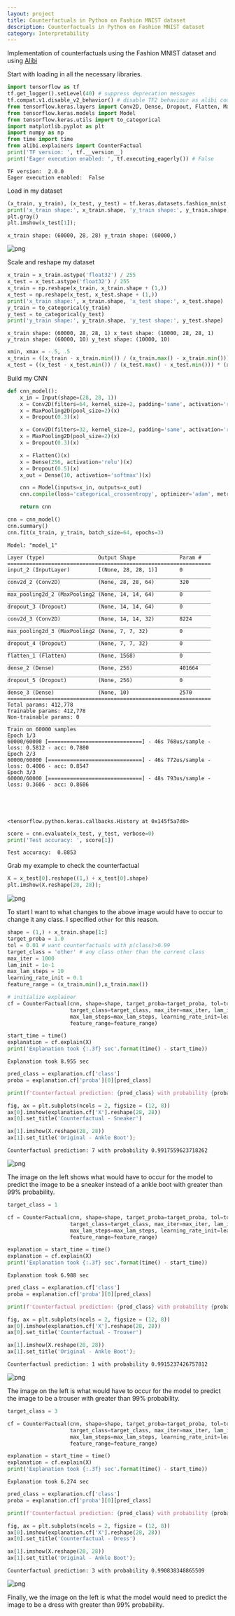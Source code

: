 ```yaml
---
layout: project
title: Counterfactuals in Python on Fashion MNIST dataset 
description: Counterfactuals in Python on Fashion MNIST dataset 
category: Interpretability
---
```


Implementation of counterfactuals using the Fashion MNIST dataset and using [Alibi](https://github.com/SeldonIO/alibi) 

Start with loading in all the necessary libraries. 


```python
import tensorflow as tf
tf.get_logger().setLevel(40) # suppress deprecation messages
tf.compat.v1.disable_v2_behavior() # disable TF2 behaviour as alibi code still relies on TF1 constructs
from tensorflow.keras.layers import Conv2D, Dense, Dropout, Flatten, MaxPooling2D, Input
from tensorflow.keras.models import Model
from tensorflow.keras.utils import to_categorical
import matplotlib.pyplot as plt
import numpy as np
from time import time
from alibi.explainers import CounterFactual
print('TF version: ', tf.__version__)
print('Eager execution enabled: ', tf.executing_eagerly()) # False
```

    TF version:  2.0.0
    Eager execution enabled:  False


Load in my dataset 


```python
(x_train, y_train), (x_test, y_test) = tf.keras.datasets.fashion_mnist.load_data()
print('x_train shape:', x_train.shape, 'y_train shape:', y_train.shape)
plt.gray()
plt.imshow(x_test[1]);
```

    x_train shape: (60000, 28, 28) y_train shape: (60000,)



![png](https://raw.githubusercontent.com/sik-flow/sik-flow.github.io/master/_projects/images/Fashion_MNIST_Counterfactual_files/Fashion_MNIST_Counterfactual_3_1.png)


Scale and reshape my dataset 


```python
x_train = x_train.astype('float32') / 255
x_test = x_test.astype('float32') / 255
x_train = np.reshape(x_train, x_train.shape + (1,))
x_test = np.reshape(x_test, x_test.shape + (1,))
print('x_train shape:', x_train.shape, 'x_test shape:', x_test.shape)
y_train = to_categorical(y_train)
y_test = to_categorical(y_test)
print('y_train shape:', y_train.shape, 'y_test shape:', y_test.shape)
```

    x_train shape: (60000, 28, 28, 1) x_test shape: (10000, 28, 28, 1)
    y_train shape: (60000, 10) y_test shape: (10000, 10)



```python
xmin, xmax = -.5, .5
x_train = ((x_train - x_train.min()) / (x_train.max() - x_train.min())) * (xmax - xmin) + xmin
x_test = ((x_test - x_test.min()) / (x_test.max() - x_test.min())) * (xmax - xmin) + xmin
```

Build my CNN 


```python
def cnn_model():
    x_in = Input(shape=(28, 28, 1))
    x = Conv2D(filters=64, kernel_size=2, padding='same', activation='relu')(x_in)
    x = MaxPooling2D(pool_size=2)(x)
    x = Dropout(0.3)(x)

    x = Conv2D(filters=32, kernel_size=2, padding='same', activation='relu')(x)
    x = MaxPooling2D(pool_size=2)(x)
    x = Dropout(0.3)(x)

    x = Flatten()(x)
    x = Dense(256, activation='relu')(x)
    x = Dropout(0.5)(x)
    x_out = Dense(10, activation='softmax')(x)

    cnn = Model(inputs=x_in, outputs=x_out)
    cnn.compile(loss='categorical_crossentropy', optimizer='adam', metrics=['accuracy'])

    return cnn
```


```python
cnn = cnn_model()
cnn.summary()
cnn.fit(x_train, y_train, batch_size=64, epochs=3)
```

    Model: "model_1"
    _________________________________________________________________
    Layer (type)                 Output Shape              Param #   
    =================================================================
    input_2 (InputLayer)         [(None, 28, 28, 1)]       0         
    _________________________________________________________________
    conv2d_2 (Conv2D)            (None, 28, 28, 64)        320       
    _________________________________________________________________
    max_pooling2d_2 (MaxPooling2 (None, 14, 14, 64)        0         
    _________________________________________________________________
    dropout_3 (Dropout)          (None, 14, 14, 64)        0         
    _________________________________________________________________
    conv2d_3 (Conv2D)            (None, 14, 14, 32)        8224      
    _________________________________________________________________
    max_pooling2d_3 (MaxPooling2 (None, 7, 7, 32)          0         
    _________________________________________________________________
    dropout_4 (Dropout)          (None, 7, 7, 32)          0         
    _________________________________________________________________
    flatten_1 (Flatten)          (None, 1568)              0         
    _________________________________________________________________
    dense_2 (Dense)              (None, 256)               401664    
    _________________________________________________________________
    dropout_5 (Dropout)          (None, 256)               0         
    _________________________________________________________________
    dense_3 (Dense)              (None, 10)                2570      
    =================================================================
    Total params: 412,778
    Trainable params: 412,778
    Non-trainable params: 0
    _________________________________________________________________
    Train on 60000 samples
    Epoch 1/3
    60000/60000 [==============================] - 46s 768us/sample - loss: 0.5812 - acc: 0.7880
    Epoch 2/3
    60000/60000 [==============================] - 46s 772us/sample - loss: 0.4006 - acc: 0.8547
    Epoch 3/3
    60000/60000 [==============================] - 48s 793us/sample - loss: 0.3606 - acc: 0.8686





    <tensorflow.python.keras.callbacks.History at 0x145f5a7d0>




```python
score = cnn.evaluate(x_test, y_test, verbose=0)
print('Test accuracy: ', score[1])
```

    Test accuracy:  0.8853


Grab my example to check the counterfactual 


```python
X = x_test[0].reshape((1,) + x_test[0].shape)
plt.imshow(X.reshape(28, 28));
```


![png](https://raw.githubusercontent.com/sik-flow/sik-flow.github.io/master/_projects/images/Fashion_MNIST_Counterfactual_files/Fashion_MNIST_Counterfactual_12_0.png)


To start I want to what changes to the above image would have to occur to change it any class.  I specified `other` for this reason. 


```python
shape = (1,) + x_train.shape[1:]
target_proba = 1.0
tol = 0.01 # want counterfactuals with p(class)>0.99
target_class = 'other' # any class other than the current class
max_iter = 1000
lam_init = 1e-1
max_lam_steps = 10
learning_rate_init = 0.1
feature_range = (x_train.min(),x_train.max())
```


```python
# initialize explainer
cf = CounterFactual(cnn, shape=shape, target_proba=target_proba, tol=tol,
                    target_class=target_class, max_iter=max_iter, lam_init=lam_init,
                    max_lam_steps=max_lam_steps, learning_rate_init=learning_rate_init,
                    feature_range=feature_range)

start_time = time()
explanation = cf.explain(X)
print('Explanation took {:.3f} sec'.format(time() - start_time))
```

    Explanation took 8.955 sec



```python
pred_class = explanation.cf['class']
proba = explanation.cf['proba'][0][pred_class]

print(f'Counterfactual prediction: {pred_class} with probability {proba}')

fig, ax = plt.subplots(ncols = 2, figsize = (12, 8))
ax[0].imshow(explanation.cf['X'].reshape(28, 28))
ax[0].set_title('Counterfactual - Sneaker')

ax[1].imshow(X.reshape(28, 28))
ax[1].set_title('Original - Ankle Boot');
```

    Counterfactual prediction: 7 with probability 0.9917559623718262



![png](https://raw.githubusercontent.com/sik-flow/sik-flow.github.io/master/_projects/images/Fashion_MNIST_Counterfactual_files/Fashion_MNIST_Counterfactual_16_1.png)


The image on the left shows what would have to occur for the model to predict the image to be a sneaker instead of a ankle boot with greater than 99% probability.  


```python
target_class = 1

cf = CounterFactual(cnn, shape=shape, target_proba=target_proba, tol=tol,
                    target_class=target_class, max_iter=max_iter, lam_init=lam_init,
                    max_lam_steps=max_lam_steps, learning_rate_init=learning_rate_init,
                    feature_range=feature_range)

explanation = start_time = time()
explanation = cf.explain(X)
print('Explanation took {:.3f} sec'.format(time() - start_time))
```

    Explanation took 6.988 sec



```python
pred_class = explanation.cf['class']
proba = explanation.cf['proba'][0][pred_class]

print(f'Counterfactual prediction: {pred_class} with probability {proba}')

fig, ax = plt.subplots(ncols = 2, figsize = (12, 8))
ax[0].imshow(explanation.cf['X'].reshape(28, 28))
ax[0].set_title('Counterfactual - Trouser')

ax[1].imshow(X.reshape(28, 28))
ax[1].set_title('Original - Ankle Boot');
```

    Counterfactual prediction: 1 with probability 0.9915237426757812



![png](https://raw.githubusercontent.com/sik-flow/sik-flow.github.io/master/_projects/images/Fashion_MNIST_Counterfactual_files/Fashion_MNIST_Counterfactual_19_1.png)


The image on the left is what would have to occur for the model to predict the image to be a trouser with greater than 99% probability. 


```python
target_class = 3

cf = CounterFactual(cnn, shape=shape, target_proba=target_proba, tol=tol,
                    target_class=target_class, max_iter=max_iter, lam_init=lam_init,
                    max_lam_steps=max_lam_steps, learning_rate_init=learning_rate_init,
                    feature_range=feature_range)

explanation = start_time = time()
explanation = cf.explain(X)
print('Explanation took {:.3f} sec'.format(time() - start_time))
```

    Explanation took 6.274 sec



```python
pred_class = explanation.cf['class']
proba = explanation.cf['proba'][0][pred_class]

print(f'Counterfactual prediction: {pred_class} with probability {proba}')

fig, ax = plt.subplots(ncols = 2, figsize = (12, 8))
ax[0].imshow(explanation.cf['X'].reshape(28, 28))
ax[0].set_title('Counterfactual - Dress')

ax[1].imshow(X.reshape(28, 28))
ax[1].set_title('Original - Ankle Boot');
```

    Counterfactual prediction: 3 with probability 0.990838348865509



![png](https://raw.githubusercontent.com/sik-flow/sik-flow.github.io/master/_projects/images/Fashion_MNIST_Counterfactual_files/Fashion_MNIST_Counterfactual_22_1.png)


Finally, we the image on the left is what the model would need to predict the image to be a dress with greater than 99% probability. 
